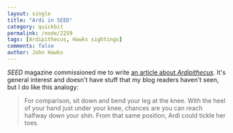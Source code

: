 ```yaml
---
layout: single 
title: "Ardi in SEED" 
category: quickbit
permalink: /node/2259
tags: [Ardipithecus, Hawks sightings] 
comments: false 
author: John Hawks 
---
```


<i>SEED</i> magazine commissioned me to write <a href="http://seedmagazine.com/content/article/uncovering_ardi/">an article about <i>Ardipithecus</i></a>. It's general interest and doesn't have stuff that my blog readers haven't seen, but I do like this analogy: 

<blockquote>For comparison, sit down and bend your leg at the knee. With the heel of your hand just under your knee, chances are you can reach halfway down your shin. From that same position, Ardi could tickle her toes.</blockquote>

